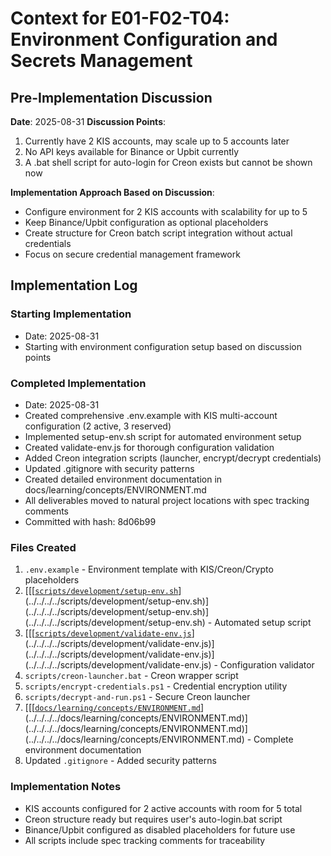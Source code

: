 # Context for E01-F02-T04: Environment Configuration and Secrets Management

## Pre-Implementation Discussion

**Date**: 2025-08-31
**Discussion Points**:
1. Currently have 2 KIS accounts, may scale up to 5 accounts later
2. No API keys available for Binance or Upbit currently
3. A .bat shell script for auto-login for Creon exists but cannot be shown now

**Implementation Approach Based on Discussion**:
- Configure environment for 2 KIS accounts with scalability for up to 5
- Keep Binance/Upbit configuration as optional placeholders
- Create structure for Creon batch script integration without actual credentials
- Focus on secure credential management framework

## Implementation Log

### Starting Implementation
- Date: 2025-08-31
- Starting with environment configuration setup based on discussion points

### Completed Implementation
- Date: 2025-08-31
- Created comprehensive .env.example with KIS multi-account configuration (2 active, 3 reserved)
- Implemented setup-env.sh script for automated environment setup
- Created validate-env.js for thorough configuration validation
- Added Creon integration scripts (launcher, encrypt/decrypt credentials)
- Updated .gitignore with security patterns
- Created detailed environment documentation in docs/learning/concepts/ENVIRONMENT.md
- All deliverables moved to natural project locations with spec tracking comments
- Committed with hash: 8d06b99

### Files Created
1. `.env.example` - Environment template with KIS/Creon/Crypto placeholders
2. [[[[`scripts/development/setup-env.sh`](../../../../scripts/development/setup-env.sh)](../../../../scripts/development/setup-env.sh)](../../../../scripts/development/setup-env.sh)](../../../../scripts/development/setup-env.sh) - Automated setup script
3. [[[[`scripts/development/validate-env.js`](../../../../scripts/development/validate-env.js)](../../../../scripts/development/validate-env.js)](../../../../scripts/development/validate-env.js)](../../../../scripts/development/validate-env.js) - Configuration validator
4. `scripts/creon-launcher.bat` - Creon wrapper script
5. `scripts/encrypt-credentials.ps1` - Credential encryption utility
6. `scripts/decrypt-and-run.ps1` - Secure Creon launcher
7. [[[[`docs/learning/concepts/ENVIRONMENT.md`](../../../../docs/learning/concepts/ENVIRONMENT.md)](../../../../docs/learning/concepts/ENVIRONMENT.md)](../../../../docs/learning/concepts/ENVIRONMENT.md)](../../../../docs/learning/concepts/ENVIRONMENT.md) - Complete environment documentation
8. Updated `.gitignore` - Added security patterns

### Implementation Notes
- KIS accounts configured for 2 active accounts with room for 5 total
- Creon structure ready but requires user's auto-login.bat script
- Binance/Upbit configured as disabled placeholders for future use
- All scripts include spec tracking comments for traceability
